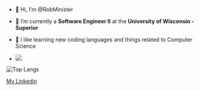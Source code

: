 - 👋 Hi, I’m @RobMinister
- 🌱 I’m currently a **Software Engineer II** at the **University of Wisconsin - Superior** 
- 👀 I like learning new coding languages and things related to Computer Science

- ![](https://komarev.com/ghpvc/?username=RobMinister)

![Top Langs](https://github-readme-stats.vercel.app/api/top-langs/?username=RobMinister&hide_progress=false&langs_count=99&layout=compact&theme=midnight-purple)

[My Linkedin](https://www.linkedin.com/in/robinsharma11)


